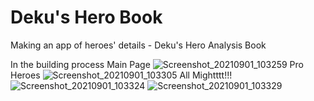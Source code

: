 # Deku's Hero Book
Making an app of heroes' details - Deku's Hero Analysis Book

In the building process
Main Page
![Screenshot_20210901_103259](https://user-images.githubusercontent.com/72869428/131615015-801bc98c-2e25-472e-8d09-ffb05dcd4d55.jpg)
Pro Heroes
![Screenshot_20210901_103305](https://user-images.githubusercontent.com/72869428/131615024-76ea5790-cc49-40f9-b0b8-6db0117fbb14.jpg)
All Mightttt!!!
![Screenshot_20210901_103324](https://user-images.githubusercontent.com/72869428/131615040-98d0e045-4680-44c3-8a85-e8fd641d1ac9.jpg)
![Screenshot_20210901_103329](https://user-images.githubusercontent.com/72869428/131615049-5425b355-68e6-4972-a0a3-9f320ee594ab.jpg)
